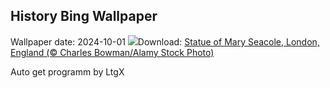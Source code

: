 ## History Bing Wallpaper
Wallpaper date: 2024-10-01
![](https://www.bing.com/th?id=OHR.BlackHistoryMonth2024_EN-GB1865178312_UHD.jpg&w=1000)Download: [Statue of Mary Seacole, London, England (© Charles Bowman/Alamy Stock Photo)](https://www.bing.com/th?id=OHR.BlackHistoryMonth2024_EN-GB1865178312_UHD.jpg)

Auto get programm by LtgX
